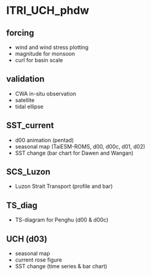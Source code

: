 # ITRI_UCH_phdw

## forcing 
- wind and wind stress plotting
- magnitude for monsoon
- curl for basin scale

## validation
- CWA in-situ observation
- satellite
- tidal ellipse

## SST_current
- d00 animation (pentad)
- seasonal map (TaiESM-ROMS, d00, d00c, d01, d02)
- SST change (bar chart for Dawen and Wangan)

## SCS_Luzon
- Luzon Strait Transport (profile and bar)

## TS_diag
- TS-diagram for Penghu (d00 & d00c)

## UCH (d03)
- seasonal map 
- current rose figure
- SST change (time series & bar chart)
